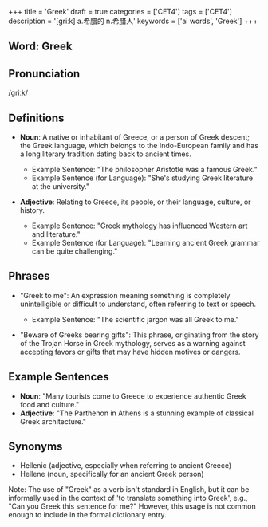 +++
title = 'Greek'
draft = true
categories = ['CET4']
tags = ['CET4']
description = '[griːk] a.希腊的 n.希腊人'
keywords = ['ai words', 'Greek']
+++

## Word: Greek

## Pronunciation
/ɡriːk/

## Definitions
- **Noun**: A native or inhabitant of Greece, or a person of Greek descent; the Greek language, which belongs to the Indo-European family and has a long literary tradition dating back to ancient times.
  - Example Sentence: "The philosopher Aristotle was a famous Greek."
  - Example Sentence (for Language): "She's studying Greek literature at the university."

- **Adjective**: Relating to Greece, its people, or their language, culture, or history.
  - Example Sentence: "Greek mythology has influenced Western art and literature."
  - Example Sentence (for Language): "Learning ancient Greek grammar can be quite challenging."

## Phrases
- "Greek to me": An expression meaning something is completely unintelligible or difficult to understand, often referring to text or speech.
  - Example Sentence: "The scientific jargon was all Greek to me."

- "Beware of Greeks bearing gifts": This phrase, originating from the story of the Trojan Horse in Greek mythology, serves as a warning against accepting favors or gifts that may have hidden motives or dangers.
  
## Example Sentences
- **Noun**: "Many tourists come to Greece to experience authentic Greek food and culture."
- **Adjective**: "The Parthenon in Athens is a stunning example of classical Greek architecture."

## Synonyms
- Hellenic (adjective, especially when referring to ancient Greece)
- Hellene (noun, specifically for an ancient Greek person) 

Note: The use of "Greek" as a verb isn't standard in English, but it can be informally used in the context of 'to translate something into Greek', e.g., "Can you Greek this sentence for me?" However, this usage is not common enough to include in the formal dictionary entry.
